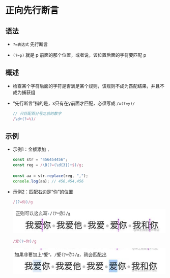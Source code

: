 # 正向先行断言

## 语法

+ `?=表达式` 先行断言

+ `(?=p)` 就是 p 前面的那个位置，或者说，该位置后面的字符要匹配 p

## 概述

+ 检查某个字符后面的字符是否满足某个规则，该规则不成为匹配结果，并且不成为捕获组

+ “先行断言”指的是，x只有在y前面才匹配，必须写成 `/x(?=y)/`

  ```js
  // 只匹配百分号之前的数字
  /\d+(?=%)/
  ```

## 示例

+ 示例1：金额添加 `,`

  ```js
  const str = "456454456";
  const reg = /\B(?=(\d{3})+$)/g;

  const aa = str.replace(reg, ",");
  console.log(aa); // 456,454,456
  ```

+ 示例2：匹配右边是“你”的位置

  ```js
  /(?=你)/g
  ```

  ![正向先行断言](./images/正向先行断言1.jpg)

  ```js
  /爱(?=你)/g
  ```

  ![正向先行断言](./images/正向先行断言2.jpg)

